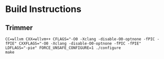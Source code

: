 # Build Instructions

## Trimmer

```
CC=wllvm CXX=wllvm++ CFLAGS="-O0 -Xclang -disable-O0-optnone -fPIC -fPIE" CXXFLAGS="-O0 -Xclang -disable-O0-optnone -fPIC -fPIE" LDFLAGS="-pie" FORCE_UNSAFE_CONFIGURE=1 ./configure
make
```
